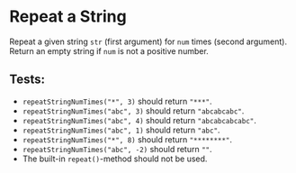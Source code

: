 # Repeat a String

Repeat a given string `str` (first argument) for `num` times (second argument).
Return an empty string if `num` is not a positive number.

## Tests:

-   `repeatStringNumTimes("*", 3)` should return `"***"`.
-   `repeatStringNumTimes("abc", 3)` should return `"abcabcabc"`.
-   `repeatStringNumTimes("abc", 4)` should return `"abcabcabcabc"`.
-   `repeatStringNumTimes("abc", 1)` should return `"abc"`.
-   `repeatStringNumTimes("*", 8)` should return `"********"`.
-   `repeatStringNumTimes("abc", -2)` should return `""`.
-   The built-in `repeat()`-method should not be used.
